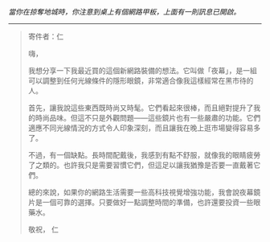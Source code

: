 _當你在掠奪地城時，你注意到桌上有個網路甲板，上面有一則訊息已開啟。_

---

> 寄件者：仁
>
> 嗨，
>
> 我想分享一下我最近買的這個新網路裝備的想法。它叫做「夜幕」，是一組可以調整到任何光線條件的隱形眼鏡，非常適合像我這樣經常在黑市待的人。
>
> 首先，讓我說這些東西既時尚又時髦。它們看起來很棒，而且絕對提升了我的時尚品味。但這不只是外觀問題——這些鏡片也有一些嚴肅的功能。它們適應不同光線情況的方式令人印象深刻，而且讓我在晚上逛市場變得容易多了。
>
> 不過，有一個缺點。長時間配戴後，我感到有點不舒服，就像我的眼睛疲勞了之類的。也許我只是需要習慣它們，但這足以讓我猶豫是否要一直戴著它們。
>
> 總的來說，如果你的網路生活需要一些高科技視覺增強功能，我會說夜幕鏡片是一個可靠的選擇。只要做好一點調整時間的準備，也許還要投資一些眼藥水。
>
> 敬祝，
> 仁
